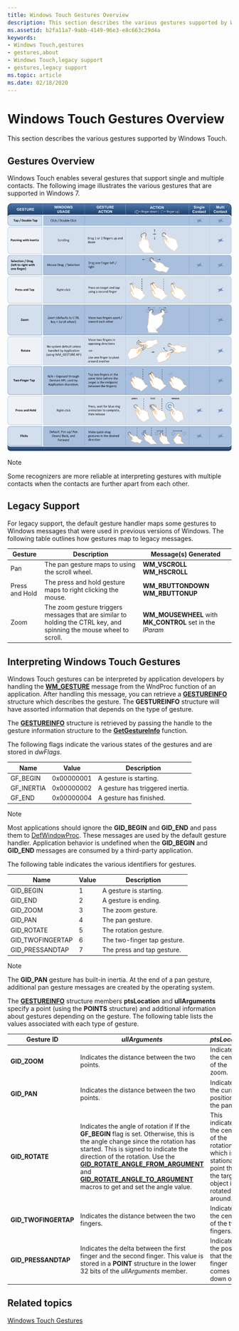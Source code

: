 ```yaml
---
title: Windows Touch Gestures Overview
description: This section describes the various gestures supported by Windows Touch.
ms.assetid: b2fa11a7-9abb-4149-96e3-e8c663c29d4a
keywords:
- Windows Touch,gestures
- gestures,about
- Windows Touch,legacy support
- gestures,legacy support
ms.topic: article
ms.date: 02/18/2020
---
```


# Windows Touch Gestures Overview

This section describes the various gestures supported by Windows Touch.

## Gestures Overview

Windows Touch enables several gestures that support single and multiple contacts. The following image illustrates the various gestures that are supported in Windows 7.

![illustration showing the gestures that windows touch supports in windows 7](images/gestures.png)

> [!Note]  
> Some recognizers are more reliable at interpreting gestures with multiple contacts when the contacts are further apart from each other.

## Legacy Support

For legacy support, the default gesture handler maps some gestures to Windows messages that were used in previous versions of Windows. The following table outlines how gestures map to legacy messages.

| Gesture        | Description  | Message(s) Generated              |
|----------------|----------------------------------------------------------------------------------------------------------------------|-------------------------------------------------------------|
| Pan            | The pan gesture maps to using the scroll wheel.                  | **WM_VSCROLL**<br/> **WM_HSCROLL**<br/>       |
| Press and Hold | The press and hold gesture maps to right clicking the mouse.     | **WM_RBUTTONDOWN**<br/> **WM_RBUTTONUP**<br/> |
| Zoom           | The zoom gesture triggers messages that are similar to holding the CTRL key, and spinning the mouse wheel to scroll. | **WM_MOUSEWHEEL** with **MK_CONTROL** set in the *lParam* |

## Interpreting Windows Touch Gestures

Windows Touch gestures can be interpreted by application developers by handling the [**WM_GESTURE**](wm-gesture.md) message from the WndProc function of an application. After handling this message, you can retrieve a [**GESTUREINFO**](/windows/win32/api/winuser/ns-winuser-gestureinfo) structure which describes the gesture. The **GESTUREINFO** structure will have assorted information that depends on the type of gesture.

The [**GESTUREINFO**](/windows/win32/api/winuser/ns-winuser-gestureinfo) structure is retrieved by passing the handle to the gesture information structure to the [**GetGestureInfo**](/windows/desktop/api/winuser/nf-winuser-getgestureinfo) function.

The following flags indicate the various states of the gestures and are stored in *dwFlags*. 

| Name        | Value      | Description                      |
|-------------|------------|----------------------------------|
| GF_BEGIN   | 0x00000001 | A gesture is starting.           |
| GF_INERTIA | 0x00000002 | A gesture has triggered inertia. |
| GF_END     | 0x00000004 | A gesture has finished.          |

> [!Note]  
> Most applications should ignore the **GID_BEGIN** and **GID_END** and pass them to [DefWindowProc](https://msdn.microsoft.com/library/ms633572.aspx). These messages are used by the default gesture handler. Application behavior is undefined when the **GID_BEGIN** and **GID_END** messages are consumed by a third-party application.

The following table indicates the various identifiers for gestures. 

| Name              | Value | Description                 |
|-------------------|-------|-----------------------------|
| GID_BEGIN        | 1     | A gesture is starting.      |
| GID_END          | 2     | A gesture is ending.        |
| GID_ZOOM         | 3     | The zoom gesture.           |
| GID_PAN          | 4     | The pan gesture.            |
| GID_ROTATE       | 5     | The rotation gesture.       |
| GID_TWOFINGERTAP | 6     | The two-finger tap gesture. |
| GID_PRESSANDTAP  | 7     | The press and tap gesture.  |

> [!Note]  
> The **GID_PAN** gesture has built-in inertia. At the end of a pan gesture, additional pan gesture messages are created by the operating system.

The [**GESTUREINFO**](/windows/win32/api/winuser/ns-winuser-gestureinfo) structure members **ptsLocation** and **ullArguments** specify a point (using the **POINTS** structure) and additional information about gestures depending on the gesture. The following table lists the values associated with each type of gesture.

| Gesture ID            | *ullArguments*                  | *ptsLocation*                       |
|-----------------------|-------------------------------------------------------------------------------------------------------------------------------------------------------------------------------------------------------------------------------------------------------------------------------------------------------------------------------------------------------------------------------------------------------------|-------------------------------------------------------------------------------------------------------------------|
| **GID_ZOOM**         | Indicates the distance between the two points.            | Indicates the center of the zoom.   |
| **GID_PAN**          | Indicates the distance between the two points.            | Indicates the current position of the pan.                    |
| **GID_ROTATE**       | Indicates the angle of rotation if If the **GF_BEGIN** flag is set. Otherwise, this is the angle change since the rotation has started. This is signed to indicate the direction of the rotation. Use the [**GID_ROTATE_ANGLE_FROM_ARGUMENT**](/windows/desktop/api/winuser/nf-winuser-gid_rotate_angle_from_argument) and [**GID_ROTATE_ANGLE_TO_ARGUMENT**](/windows/desktop/api/winuser/nf-winuser-gid_rotate_angle_to_argument) macros to get and set the angle value. | This indicates the center of the rotation which is the stationary point that the target object is rotated around. |
| **GID_TWOFINGERTAP** | Indicates the distance between the two fingers.           | Indicates the center of the two fingers.                      |
| **GID_PRESSANDTAP**  | Indicates the delta between the first finger and the second finger. This value is stored in a **POINT** structure in the lower 32 bits of the *ullArguments* member.                        | Indicates the position that the first finger comes down on.   |

## Related topics

[Windows Touch Gestures](guide-multi-touch-gestures.md)
